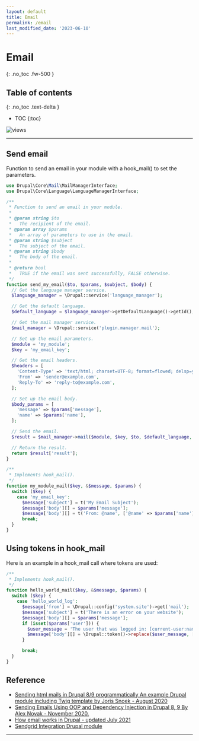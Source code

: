 ```yaml
---
layout: default
title: Email
permalink: /email
last_modified_date: '2023-06-10'
---
```


# Email
{: .no_toc .fw-500 }

## Table of contents
{: .no_toc .text-delta }

- TOC
{:toc}

![views](https://api.visitor.plantree.me/visitor-badge/pv?label=views&color=informational&namespace=d9book&key=email.md)

---

## Send email

Function to send an email in your module with a hook_mail() to set the parameters.

```php
use Drupal\Core\Mail\MailManagerInterface;
use Drupal\Core\Language\LanguageManagerInterface;

/**
 * Function to send an email in your module.
 *
 * @param string $to
 *   The recipient of the email.
 * @param array $params
 *   An array of parameters to use in the email.
 * @param string $subject
 *   The subject of the email.
 * @param string $body
 *   The body of the email.
 *
 * @return bool
 *   TRUE if the email was sent successfully, FALSE otherwise.
 */
function send_my_email($to, $params, $subject, $body) {
  // Get the language manager service.
  $language_manager = \Drupal::service('language_manager');

  // Get the default language.
  $default_language = $language_manager->getDefaultLanguage()->getId();

  // Get the mail manager service.
  $mail_manager = \Drupal::service('plugin.manager.mail');

  // Set up the email parameters.
  $module = 'my_module';
  $key = 'my_email_key';

  // Get the email headers.
  $headers = [
    'Content-Type' => 'text/html; charset=UTF-8; format=flowed; delsp=yes',
    'From' => 'sender@example.com',
    'Reply-To' => 'reply-to@example.com',
  ];

  // Set up the email body.
  $body_params = [
    'message' => $params['message'],
    'name' => $params['name'],
  ];

  // Send the email.
  $result = $mail_manager->mail($module, $key, $to, $default_language, $body_params, NULL, TRUE, $headers);

  // Return the result.
  return $result['result'];
}

/**
 * Implements hook_mail().
 */
function my_module_mail($key, &$message, $params) {
  switch ($key) {
    case 'my_email_key':
      $message['subject'] = t('My Email Subject');
      $message['body'][] = $params['message'];
      $message['body'][] = t('From: @name', ['@name' => $params['name']]);
      break;
  }
}
```


## Using tokens in hook_mail

Here is an example in a hook_mail call where tokens are used:

```php
/**
 * Implements hook_mail().
 */
function hello_world_mail($key, &$message, $params) {
  switch ($key) {
    case 'hello_world_log':
      $message['from'] = \Drupal::config('system.site')->get('mail');
      $message['subject'] = t('There is an error on your website');
      $message['body'][] = $params['message'];
      if (isset($params['user'])) {
        $user_message = 'The user that was logged in: [current-user:name]';
        $message['body'][] = \Drupal::token()->replace($user_message, ['current-user' => $params['user']]);
      }

      break;
  }
}
```

## Reference
* [Sending html mails in Drupal 8/9 programmatically An example Drupal module including Twig template by Joris Snoek - August 2020](https://www.lucius.digital/en/blog/sending-html-mails-drupal-89-programmatically-example-drupal-module-including-twig-template)
* [Sending Emails Using OOP and Dependency Injection in Drupal 8, 9 By Alex Novak - November 2020.](https://www.drupalcontractors.com/blog/2020/11/09/sending-emails-using-oop-dependency-injection-drupal/)
* [How email works in Drupal - updated July 2021](https://www.drupal.org/docs/contributed-modules/mime-mail/how-email-works-in-drupal)
* [Sendgrid Integration Drupal module](https://www.drupal.org/project/sendgrid_integration)

---

<script src="https://giscus.app/client.js"
        data-repo="selwynpolit/d9book"
        data-repo-id="MDEwOlJlcG9zaXRvcnkzMjUxNTQ1Nzg="
        data-category="Q&A"
        data-category-id="MDE4OkRpc2N1c3Npb25DYXRlZ29yeTMyMjY2NDE4"
        data-mapping="title"
        data-strict="0"
        data-reactions-enabled="1"
        data-emit-metadata="0"
        data-input-position="bottom"
        data-theme="preferred_color_scheme"
        data-lang="en"
        crossorigin="anonymous"
        async>
</script>
